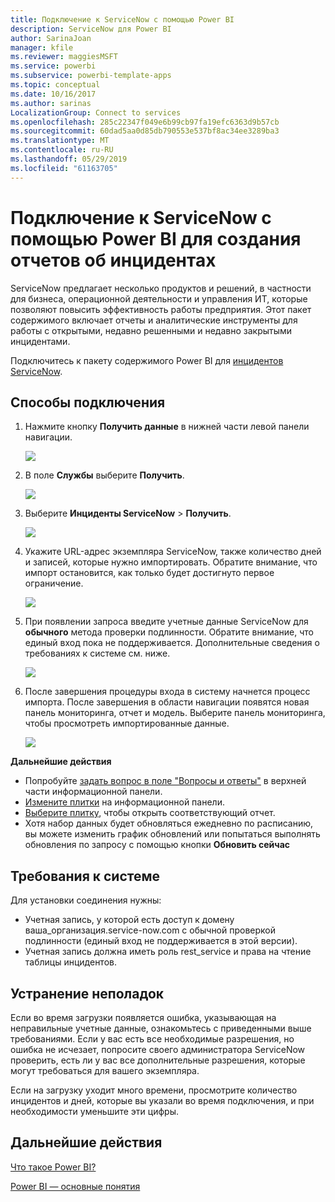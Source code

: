 ```yaml
---
title: Подключение к ServiceNow с помощью Power BI
description: ServiceNow для Power BI
author: SarinaJoan
manager: kfile
ms.reviewer: maggiesMSFT
ms.service: powerbi
ms.subservice: powerbi-template-apps
ms.topic: conceptual
ms.date: 10/16/2017
ms.author: sarinas
LocalizationGroup: Connect to services
ms.openlocfilehash: 285c22347f049e6b99cb97fa19efc6363d9b57cb
ms.sourcegitcommit: 60dad5aa0d85db790553e537bf8ac34ee3289ba3
ms.translationtype: MT
ms.contentlocale: ru-RU
ms.lasthandoff: 05/29/2019
ms.locfileid: "61163705"
---
```

# <a name="connect-to-servicenow-with-power-bi-for-incident-reporting"></a>Подключение к ServiceNow с помощью Power BI для создания отчетов об инцидентах
ServiceNow предлагает несколько продуктов и решений, в частности для бизнеса, операционной деятельности и управления ИТ, которые позволяют повысить эффективность работы предприятия. Этот пакет содержимого включает отчеты и аналитические инструменты для работы с открытыми, недавно решенными и недавно закрытыми инцидентами.  

Подключитесь к пакету содержимого Power BI для [инцидентов ServiceNow](https://app.powerbi.com/getdata/services/servicenow).

## <a name="how-to-connect"></a>Способы подключения
1. Нажмите кнопку **Получить данные** в нижней части левой панели навигации.
   
   ![](media/service-connect-to-servicenow/pbi_getdata.png) 
2. В поле **Службы** выберите **Получить**.
   
   ![](media/service-connect-to-servicenow/pbi_getservices.png) 
3. Выберите **Инциденты ServiceNow** \> **Получить**.
   
   ![](media/service-connect-to-servicenow/connect.png)
4. Укажите URL-адрес экземпляра ServiceNow, также количество дней и записей, которые нужно импортировать. Обратите внимание, что импорт остановится, как только будет достигнуто первое ограничение.
   
   ![](media/service-connect-to-servicenow/params.png)
5. При появлении запроса введите учетные данные ServiceNow для **обычного** метода проверки подлинности. Обратите внимание, что единый вход пока не поддерживается. Дополнительные сведения о требованиях к системе см. ниже.
   
   ![](media/service-connect-to-servicenow/creds.png)
6. После завершения процедуры входа в систему начнется процесс импорта. После завершения в области навигации появятся новая панель мониторинга, отчет и модель. Выберите панель мониторинга, чтобы просмотреть импортированные данные.
   
    ![](media/service-connect-to-servicenow/dashboard.png)

**Дальнейшие действия**

* Попробуйте [задать вопрос в поле "Вопросы и ответы"](consumer/end-user-q-and-a.md) в верхней части информационной панели.
* [Измените плитки](service-dashboard-edit-tile.md) на информационной панели.
* [Выберите плитку](consumer/end-user-tiles.md), чтобы открыть соответствующий отчет.
* Хотя набор данных будет обновляться ежедневно по расписанию, вы можете изменить график обновлений или попытаться выполнять обновления по запросу с помощью кнопки **Обновить сейчас**

## <a name="system-requirements"></a>Требования к системе
Для установки соединения нужны:  

* Учетная запись, у которой есть доступ к домену ваша_организация.service-now.com с обычной проверкой подлинности (единый вход не поддерживается в этой версии).  
* Учетная запись должна иметь роль rest_service и права на чтение таблицы инцидентов.  

## <a name="troubleshooting"></a>Устранение неполадок
Если во время загрузки появляется ошибка, указывающая на неправильные учетные данные, ознакомьтесь с приведенными выше требованиями. Если у вас есть все необходимые разрешения, но ошибка не исчезает, попросите своего администратора ServiceNow проверить, есть ли у вас все дополнительные разрешения, которые могут требоваться для вашего экземпляра.

Если на загрузку уходит много времени, просмотрите количество инцидентов и дней, которые вы указали во время подключения, и при необходимости уменьшите эти цифры.

## <a name="next-steps"></a>Дальнейшие действия
[Что такое Power BI?](power-bi-overview.md)

[Power BI — основные понятия](consumer/end-user-basic-concepts.md)

